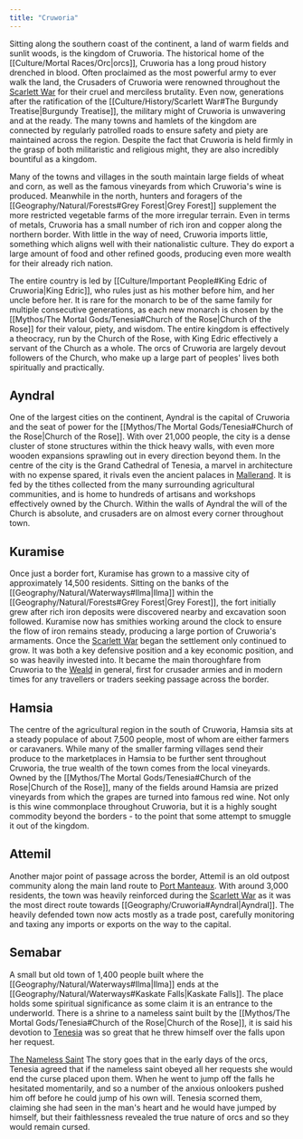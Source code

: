 ```yaml
---
title: "Cruworia"
---
```

Sitting along the southern coast of the continent, a land of warm fields and sunlit woods, is the kingdom of Cruworia. The historical home of the [[Culture/Mortal Races/Orc|orcs]], Cruworia has a long proud history drenched in blood. Often proclaimed as the most powerful army to ever walk the land, the Crusaders of Cruworia were renowned throughout the [Scarlett War](Culture/History/Scarlett%20War.md) for their cruel and merciless brutality. Even now, generations after the ratification of the [[Culture/History/Scarlett War#The Burgundy Treatise|Burgundy Treatise]], the military might of Cruworia is unwavering and at the ready. The many towns and hamlets of the kingdom are connected by regularly patrolled roads to ensure safety and piety are maintained across the region. Despite the fact that Cruworia is held firmly in the grasp of both militaristic and religious might, they are also incredibly bountiful as a kingdom.

Many of the towns and villages in the south maintain large fields of wheat and corn, as well as the famous vineyards from which Cruworia's wine is produced. Meanwhile in the north, hunters and foragers of the [[Geography/Natural/Forests#Grey Forest|Grey Forest]] supplement the more restricted vegetable farms of the more irregular terrain. Even in terms of metals, Cruworia has a small number of rich iron and copper along the northern border. With little in the way of need, Cruworia imports little, something which aligns well with their nationalistic culture. They do export a large amount of food and other refined goods, producing even more wealth for their already rich nation.

The entire country is led by [[Culture/Important People#King Edric of Cruworia|King Edric]], who rules just as his mother before him, and her uncle before her. It is rare for the monarch to be of the same family for multiple consecutive generations, as each new monarch is chosen by the [[Mythos/The Mortal Gods/Tenesia#Church of the Rose|Church of the Rose]] for their valour, piety, and wisdom. The entire kingdom is effectively a theocracy, run by the Church of the Rose, with King Edric effectively a servant of the Church as a whole. The orcs of Cruworia are largely devout followers of the Church, who make up a large part of peoples' lives both spiritually and practically.

## Ayndral
One of the largest cities on the continent, Ayndral is the capital of Cruworia and the seat of power for the [[Mythos/The Mortal Gods/Tenesia#Church of the Rose|Church of the Rose]]. With over 21,000 people, the city is a dense cluster of stone structures within the thick heavy walls, with even more wooden expansions sprawling out in every direction beyond them. In the centre of the city is the Grand Cathedral of Tenesia, a marvel in architecture with no expense spared, it rivals even the ancient palaces in [Mallerand](Geography/Mallerand.md). It is fed by the tithes collected from the many surrounding agricultural communities, and is home to hundreds of artisans and workshops effectively owned by the Church. Within the walls of Ayndral the will of the Church is absolute, and crusaders are on almost every corner throughout town.

## Kuramise
Once just a border fort, Kuramise has grown to a massive city of approximately 14,500 residents. Sitting on the banks of the [[Geography/Natural/Waterways#Ilma|Ilma]] within the [[Geography/Natural/Forests#Grey Forest|Grey Forest]], the fort initially grew after rich iron deposits were discovered nearby and excavation soon followed. Kuramise now has smithies working around the clock to ensure the flow of iron remains steady, producing a large portion of Cruworia's armaments. Once the [Scarlett War](Culture/History/Scarlett%20War.md) began the settlement only continued to grow. It was both a key defensive position and a key economic position, and so was heavily invested into. It became the main thoroughfare from Cruworia to the [Weald](Geography/Weald/Weald.md) in general, first for crusader armies and in modern times for any travellers or traders seeking passage across the border.

## Hamsia
The centre of the agricultural region in the south of Cruworia, Hamsia sits at a steady populace of about 7,500 people, most of whom are either farmers or caravaners. While many of the smaller farming villages send their produce to the marketplaces in Hamsia to be further sent throughout Cruworia, the true wealth of the town comes from the local vineyards. Owned by the [[Mythos/The Mortal Gods/Tenesia#Church of the Rose|Church of the Rose]], many of the fields around Hamsia are prized vineyards from which the grapes are turned into famous red wine. Not only is this wine commonplace throughout Cruworia, but it is a highly sought commodity beyond the borders - to the point that some attempt to smuggle it out of the kingdom.

## Attemil
Another major point of passage across the border, Attemil is an old outpost community along the main land route to [Port Manteaux](Geography/Port%20Manteaux.md). With around 3,000 residents, the town was heavily reinforced during the [Scarlett War](Culture/History/Scarlett%20War.md) as it was the most direct route towards [[Geography/Cruworia#Ayndral|Ayndral]]. The heavily defended town now acts mostly as a trade post, carefully monitoring and taxing any imports or exports on the way to the capital.

## Semabar
A small but old town of 1,400 people built where the [[Geography/Natural/Waterways#Ilma|Ilma]] ends at the [[Geography/Natural/Waterways#Kaskate Falls|Kaskate Falls]]. The place holds some spiritual significance as some claim it is an entrance to the underworld. There is a shrine to a nameless saint built by the [[Mythos/The Mortal Gods/Tenesia#Church of the Rose|Church of the Rose]], it is said his devotion to [Tenesia](Mythos/The%20Mortal%20Gods/Tenesia.md) was so great that he threw himself over the falls upon her request.

<u>The Nameless Saint</u>
The story goes that in the early days of the orcs, Tenesia agreed that if the nameless saint obeyed all her requests she would end the curse placed upon them. When he went to jump off the falls he hesitated momentarily, and so a number of the anxious onlookers pushed him off before he could jump of his own will. Tenesia scorned them, claiming she had seen in the man's heart and he would have jumped by himself, but their faithlessness revealed the true nature of orcs and so they would remain cursed.
